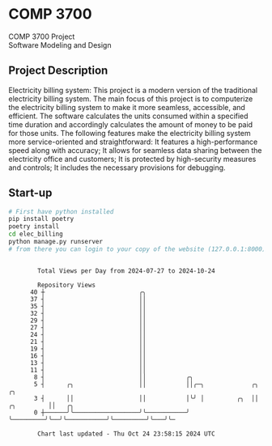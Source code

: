 # COMP 3700
COMP 3700 Project  
Software Modeling and Design
## Project Description
Electricity billing system: This project is a modern version of the traditional electricity billing system. The main focus of this project is to computerize the electricity billing system to make it more seamless, accessible, and efficient. The software calculates the units consumed within a specified time duration and accordingly calculates the amount of money to be paid for those units. The following features make the electricity billing system more service-oriented and straightforward: It features a high-performance speed along with accuracy; It allows for seamless data sharing between the electricity office and customers; It is protected by high-security measures and controls; It includes the necessary provisions for debugging.

## Start-up
```bash
# First have python installed
pip install poetry
poetry install
cd elec_billing
python manage.py runserver
# from there you can login to your copy of the website (127.0.0.1:8000), default creds are admin/admin
```

```

        Total Views per Day from 2024-07-27 to 2024-10-24

        Repository Views
      40 ┼                          ╭╮
      37 ┤                          ││
      35 ┤                          ││
      32 ┤                          ││
      29 ┤                          ││
      27 ┤                          ││
      24 ┤                          ││
      21 ┤                          ││
      19 ┤                          ││
      16 ┤                          ││
      13 ┤                          ││
      11 ┤                          ││
       8 ┤                          ││           ╭╮
       5 ┤      ╭╮                  ││           ││╭─╮             ╭╮                      ╭╮
       3 ┤      ││                  ││           │╰╯ │         ╭╮  ││           ╭╮         ││   ╭╮
       0 ┼──────╯╰──────────────────╯╰───────────╯   ╰─────────╯╰──╯╰───────────╯╰─────────╯╰───╯╰─

        Chart last updated - Thu Oct 24 23:58:15 2024 UTC
        
```
